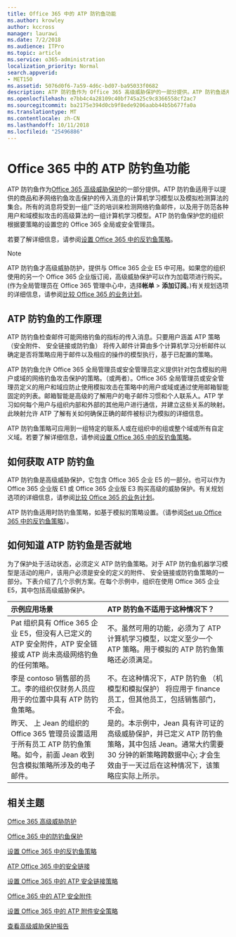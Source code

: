 ```yaml
---
title: Office 365 中的 ATP 防钓鱼功能
ms.author: krowley
author: kccross
manager: laurawi
ms.date: 7/2/2018
ms.audience: ITPro
ms.topic: article
ms.service: o365-administration
localization_priority: Normal
search.appverid:
- MET150
ms.assetid: 5076d0f6-7a59-4d6c-bd07-ba95033f0682
description: ATP 防钓鱼作为 Office 365 高级威胁保护的一部分提供。ATP 防钓鱼适用于以提供的商品和矛网络钓鱼攻击保护的传入消息的计算机学习模型以及模拟检测算法的集合。所有的消息将受到一组广泛的培训来检测网络钓鱼邮件，以及用于防范各种用户和域模拟攻击的高级算法的一组计算机学习模型。ATP 防钓鱼保护您的组织根据要策略的设置您的 Office 365 全局或安全管理员。
ms.openlocfilehash: e7bb4c4a28109c40bf745a25c9c8366558cf2ac7
ms.sourcegitcommit: ba2175e394d0cb9f8ede9206aabb44b5b677fa0a
ms.translationtype: MT
ms.contentlocale: zh-CN
ms.lasthandoff: 10/11/2018
ms.locfileid: "25496886"
---
```

# <a name="atp-anti-phishing-capabilities-in-office-365"></a>Office 365 中的 ATP 防钓鱼功能

ATP 防钓鱼作为[Office 365 高级威胁保护](https://technet.microsoft.com/en-us/library/exchange-online-advanced-threat-protection-service-description.aspx)的一部分提供。ATP 防钓鱼适用于以提供的商品和矛网络钓鱼攻击保护的传入消息的计算机学习模型以及模拟检测算法的集合。所有的消息将受到一组广泛的培训来检测网络钓鱼邮件，以及用于防范各种用户和域模拟攻击的高级算法的一组计算机学习模型。ATP 防钓鱼保护您的组织根据要策略的设置您的 Office 365 全局或安全管理员。
  
若要了解详细信息，请参阅[设置 Office 365 中的反钓鱼策略](set-up-anti-phishing-policies.md)。
  
> [!NOTE]
> ATP 防钓鱼才高级威胁防护，提供与 Office 365 企业 E5 中可用。如果您的组织使用的另一个 Office 365 企业版订阅，高级威胁保护可以作为加载项进行购买。(作为全局管理员在 Office 365 管理中心中，选择**帐单** \> **添加订阅**。)有关规划选项的详细信息，请参阅[比较 Office 365 的业务计划](https://go.microsoft.com/fwlink/?linkid=844053)。 
    
## <a name="how-atp-anti-phishing-works"></a>ATP 防钓鱼的工作原理
<a name="Howantiphishworks"> </a>

ATP 防钓鱼检查邮件可能网络钓鱼的指标的传入消息。只要用户涵盖 ATP 策略 （安全附件、 安全链接或防钓鱼） 将传入邮件计算由多个计算机学习分析邮件以确定是否将策略应用于邮件以及相应的操作的模型执行，基于已配置的策略。
  
ATP 防钓鱼允许 Office 365 全局管理员或安全管理员定义提供针对包含模拟的用户或域的网络钓鱼攻击保护的策略。（或两者）。Office 365 全局管理员或安全管理员定义的用户和域应防止使用模拟攻击在策略中的用户或域或通过使用邮箱智能固定的列表。邮箱智能是高级的了解用户的电子邮件习惯和个人联系人。ATP 学习如何每个用户与组织内部和外部的其他用户进行通信，并建立这些关系的映射。此映射允许 ATP 了解有关如何确保正确的邮件被标识为模拟的详细信息。
  
ATP 防钓鱼策略可应用到一组特定的联系人或在组织中的组或整个域或所有自定义域。若要了解详细信息，请参阅[设置 Office 365 中的反钓鱼策略](set-up-anti-phishing-policies.md)。
  
## <a name="how-to-get-atp-anti-phishing"></a>如何获取 ATP 防钓鱼
<a name="Howtogetantiphish"> </a>

ATP 防钓鱼是高级威胁保护，它包含 Office 365 企业 E5 的一部分。也可以作为 Office 365 企业版 E1 或 Office 365 企业版 E3 购买高级的威胁保护。有关规划选项的详细信息，请参阅[比较 Office 365 的业务计划](https://go.microsoft.com/fwlink/?linkid=844053)。
  
ATP 防钓鱼适用时防钓鱼策略，如基于模拟的策略设置。（请参阅[Set up Office 365 中的反钓鱼策略](set-up-anti-phishing-policies.md)）。
  
## <a name="how-to-know-if-atp-anti-phishing-is-in-place"></a>如何知道 ATP 防钓鱼是否就地
<a name="IsantiphishOn"> </a>

为了保护处于活动状态，必须定义 ATP 防钓鱼策略。对于 ATP 防钓鱼机器学习模型是活动的用户，该用户必须是安全的定义的附件、 安全链接或防钓鱼策略的一部分。下表介绍了几个示例方案。在每个示例中，组织在使用 Office 365 企业 E5，其中包括高级威胁保护。
  
|**示例应用场景**|**ATP 防钓鱼不适用于这种情况下？**|
|:-----|:-----|
|Pat 组织具有 Office 365 企业 E5，但没有人已定义的 ATP 安全附件，ATP 安全链接或 ATP 尚未高级网络钓鱼的任何策略。|不。虽然可用的功能，必须为了 ATP 计算机学习模型，以定义至少一个 ATP 策略。用于模拟的 ATP 防钓鱼策略还必须满足。|
|李是 contoso 销售部的员工。李的组织仅财务人员应用于的位置中具有 ATP 防钓鱼策略。|不。在这种情况下，ATP 防钓鱼 （机模型和模拟保护） 将应用于 finance 员工，但其他员工，包括销售部门，不会。|
|昨天、 上 Jean 的组织的 Office 365 管理员设置适用于所有员工 ATP 防钓鱼策略。如今，前面 Jean 收到包含模拟策略所涉及的电子邮件。|是的。本示例中，Jean 具有许可证的高级威胁保护，并已定义 ATP 防钓鱼策略，其中包括 Jean。通常大约需要 30 分钟的新策略跨数据中心; 才会生效由于一天过后在这种情况下，该策略应实际上所示。|
   
## <a name="related-topics"></a>相关主题
<a name="IsantiphishOn"> </a>

[Office 365 高级威胁防护](office-365-atp.md)
  
[Office 365 中的防钓鱼保护](anti-phishing-protection.md)
  
[设置 Office 365 中的反钓鱼策略](set-up-anti-phishing-policies.md)
  
[ATP Office 365 中的安全链接](atp-safe-links.md)
  
[设置 Office 365 中的 ATP 安全链接策略](set-up-atp-safe-links-policies.md)
  
[Office 365 中的 ATP 安全附件](atp-safe-attachments.md)
  
[设置 Office 365 中的 ATP 附件安全策略](set-up-atp-safe-attachments-policies.md)
  
[查看高级威胁保护报告](view-reports-for-atp.md)
  

